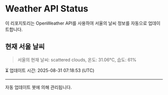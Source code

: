 
# Weather API Status

이 리포지토리는 OpenWeather API를 사용하여 서울의 날씨 정보를 자동으로 업데이트합니다.

## 현재 서울 날씨
> 서울의 현재 날씨: scattered clouds, 온도: 31.06°C, 습도: 61%

⏳ 업데이트 시간: 2025-08-31 07:18:53 (UTC)

---
자동 업데이트 봇에 의해 관리됩니다.
